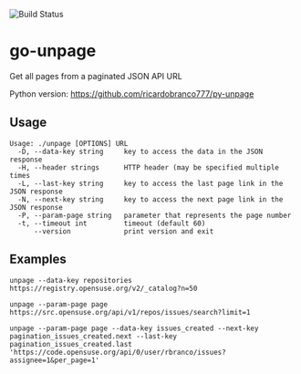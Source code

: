 ![Build Status](https://github.com/ricardobranco777/unpage/actions/workflows/ci.yml/badge.svg)

# go-unpage
Get all pages from a paginated JSON API URL

Python version: https://github.com/ricardobranco777/py-unpage

## Usage

```
Usage: ./unpage [OPTIONS] URL
  -D, --data-key string     key to access the data in the JSON response
  -H, --header strings      HTTP header (may be specified multiple times
  -L, --last-key string     key to access the last page link in the JSON response
  -N, --next-key string     key to access the next page link in the JSON response
  -P, --param-page string   parameter that represents the page number
  -t, --timeout int         timeout (default 60)
      --version             print version and exit
```

## Examples

```
unpage --data-key repositories https://registry.opensuse.org/v2/_catalog?n=50

unpage --param-page page https://src.opensuse.org/api/v1/repos/issues/search?limit=1

unpage --param-page page --data-key issues_created --next-key pagination_issues_created.next --last-key pagination_issues_created.last 'https://code.opensuse.org/api/0/user/rbranco/issues?assignee=1&per_page=1'
```
